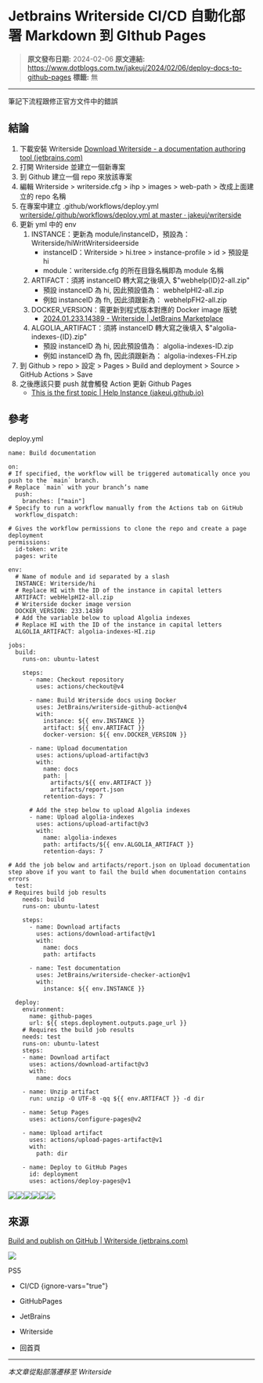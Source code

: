 # Jetbrains Writerside CI/CD 自動化部署 Markdown 到 GIthub Pages

> **原文發布日期:** 2024-02-06
> **原文連結:** https://www.dotblogs.com.tw/jakeuj/2024/02/06/deploy-docs-to-github-pages
> **標籤:** 無

---

筆記下流程跟修正官方文件中的錯誤

## 結論

1. 下載安裝 Writerside
   [Download Writerside - a documentation authoring tool (jetbrains.com)](https://www.jetbrains.com/writerside/download/#section=windows)
2. 打開 Writerside 並建立一個新專案
3. 到 Github 建立一個 repo 來放該專案
4. 編輯 Writerside > writerside.cfg > ihp > images > web-path > 改成上面建立的 repo 名稱
5. 在專案中建立 .github/workflows/deploy.yml
   [writerside/.github/workflows/deploy.yml at master · jakeuj/writerside](https://github.com/jakeuj/writerside/blob/master/.github/workflows/deploy.yml)
6. 更新 yml 中的 env
   1. INSTANCE：更新為 module/instanceID，預設為：Writerside/hiWritWritersideerside
      * instanceID：Writerside > hi.tree > instance-profile > id > 預設是 hi
      * module：writerside.cfg 的所在目錄名稱即為 module 名稱
   2. ARTIFACT：須將 instanceID 轉大寫之後填入 $"webhelp{ID}2-all.zip"
      * 預設 instanceID 為 hi, 因此預設值為： webhelpHI2-all.zip
      * 例如 instanceID 為 fh, 因此須跟新為： webhelpFH2-all.zip
   3. DOCKER\_VERSION：需更新到程式版本對應的 Docker image 版號
      * [2024.01.233.14389 - Writerside | JetBrains Marketplace](https://plugins.jetbrains.com/plugin/20158-writerside/docs/2024.01.233.14389.html)
   4. ALGOLIA\_ARTIFACT：須將 instanceID 轉大寫之後填入 $"algolia-indexes-{ID}.zip"
      * 預設 instanceID 為 hi, 因此預設值為： algolia-indexes-ID.zip
      * 例如 instanceID 為 fh, 因此須跟新為： algolia-indexes-FH.zip
7. 到 Github > repo > 設定 > Pages > Build and deployment > Source > GitHub Actions > Save
8. 之後應該只要 push 就會觸發 Action 更新 Github Pages
   * [This is the first topic | Help Instance (jakeuj.github.io)](https://jakeuj.github.io/writerside/default-topic.html)

## 參考

deploy.yml

```
name: Build documentation

on:
# If specified, the workflow will be triggered automatically once you push to the `main` branch.
# Replace `main` with your branch’s name
  push:
    branches: ["main"]
# Specify to run a workflow manually from the Actions tab on GitHub
  workflow_dispatch:

# Gives the workflow permissions to clone the repo and create a page deployment
permissions:
  id-token: write
  pages: write

env:
  # Name of module and id separated by a slash
  INSTANCE: Writerside/hi
  # Replace HI with the ID of the instance in capital letters
  ARTIFACT: webHelpHI2-all.zip
  # Writerside docker image version
  DOCKER_VERSION: 233.14389
  # Add the variable below to upload Algolia indexes
  # Replace HI with the ID of the instance in capital letters
  ALGOLIA_ARTIFACT: algolia-indexes-HI.zip

jobs:
  build:
    runs-on: ubuntu-latest

    steps:
      - name: Checkout repository
        uses: actions/checkout@v4

      - name: Build Writerside docs using Docker
        uses: JetBrains/writerside-github-action@v4
        with:
          instance: ${{ env.INSTANCE }}
          artifact: ${{ env.ARTIFACT }}
          docker-version: ${{ env.DOCKER_VERSION }}

      - name: Upload documentation
        uses: actions/upload-artifact@v3
        with:
          name: docs
          path: |
            artifacts/${{ env.ARTIFACT }}
            artifacts/report.json
          retention-days: 7

      # Add the step below to upload Algolia indexes
      - name: Upload algolia-indexes
        uses: actions/upload-artifact@v3
        with:
          name: algolia-indexes
          path: artifacts/${{ env.ALGOLIA_ARTIFACT }}
          retention-days: 7

# Add the job below and artifacts/report.json on Upload documentation step above if you want to fail the build when documentation contains errors
  test:
# Requires build job results
    needs: build
    runs-on: ubuntu-latest

    steps:
      - name: Download artifacts
        uses: actions/download-artifact@v1
        with:
          name: docs
          path: artifacts

      - name: Test documentation
        uses: JetBrains/writerside-checker-action@v1
        with:
          instance: ${{ env.INSTANCE }}

  deploy:
    environment:
      name: github-pages
      url: ${{ steps.deployment.outputs.page_url }}
    # Requires the build job results
    needs: test
    runs-on: ubuntu-latest
    steps:
    - name: Download artifact
      uses: actions/download-artifact@v3
      with:
        name: docs

    - name: Unzip artifact
      run: unzip -O UTF-8 -qq ${{ env.ARTIFACT }} -d dir

    - name: Setup Pages
      uses: actions/configure-pages@v2

    - name: Upload artifact
      uses: actions/upload-pages-artifact@v1
      with:
        path: dir

    - name: Deploy to GitHub Pages
      id: deployment
      uses: actions/deploy-pages@v1
```

![](https://dotblogsfile.blob.core.windows.net/user/小小朱/21ffcb21-7990-4684-ad40-36cd35a0a19f/1707207652.png.png)![](https://dotblogsfile.blob.core.windows.net/user/小小朱/21ffcb21-7990-4684-ad40-36cd35a0a19f/1707207569.png.png)![](https://dotblogsfile.blob.core.windows.net/user/小小朱/21ffcb21-7990-4684-ad40-36cd35a0a19f/1707207591.png.png)![](https://dotblogsfile.blob.core.windows.net/user/小小朱/21ffcb21-7990-4684-ad40-36cd35a0a19f/1707207507.png.png)![](https://dotblogsfile.blob.core.windows.net/user/小小朱/21ffcb21-7990-4684-ad40-36cd35a0a19f/1707207607.png.png)![](https://dotblogsfile.blob.core.windows.net/user/小小朱/21ffcb21-7990-4684-ad40-36cd35a0a19f/1707207729.png.png)

## 來源

[Build and publish on GitHub | Writerside (jetbrains.com)](https://www.jetbrains.com/help/writerside/deploy-docs-to-github-pages.html#publish-github-pages)

![](https://card.psnprofiles.com/1/jakeuj.png)

PS5

* CI/CD
{ignore-vars="true"}
* GitHubPages
* JetBrains
* Writerside

* 回首頁

---

*本文章從點部落遷移至 Writerside*

